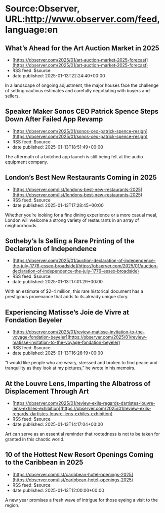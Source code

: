 # Source:Observer, URL:http://www.observer.com/feed, language:en

## What’s Ahead for the Art Auction Market in 2025
 - [https://observer.com/2025/01/art-auction-market-2025-forecast](https://observer.com/2025/01/art-auction-market-2025-forecast)
 - RSS feed: $source
 - date published: 2025-01-13T22:24:40+00:00

In a landscape of ongoing adjustment, the major houses face the challenge of setting cautious estimates and carefully negotiating with buyers and sellers.

## Speaker Maker Sonos CEO Patrick Spence Steps Down After Failed App Revamp
 - [https://observer.com/2025/01/sonos-ceo-patrick-spence-resign](https://observer.com/2025/01/sonos-ceo-patrick-spence-resign)
 - RSS feed: $source
 - date published: 2025-01-13T18:51:49+00:00

The aftermath of a botched app launch is still being felt at the audio equipment company.

## London’s Best New Restaurants Coming in 2025
 - [https://observer.com/list/londons-best-new-restaurants-2025](https://observer.com/list/londons-best-new-restaurants-2025)
 - RSS feed: $source
 - date published: 2025-01-13T17:28:45+00:00

Whether you’re looking for a fine dining experience or a more casual meal, London will welcome a strong variety of restaurants in an array of neighborhoods.

## Sotheby’s Is Selling a Rare Printing of the Declaration of Independence
 - [https://observer.com/2025/01/auction-declaration-of-independence-the-july-1776-essex-broadside](https://observer.com/2025/01/auction-declaration-of-independence-the-july-1776-essex-broadside)
 - RSS feed: $source
 - date published: 2025-01-13T17:01:29+00:00

With an estimate of $2-4 million, this rare historical document has a prestigious provenance that adds to its already unique story.

## Experiencing Matisse’s Joie de Vivre at Fondation Beyeler
 - [https://observer.com/2025/01/review-matisse-invitation-to-the-voyage-fondation-beyeler](https://observer.com/2025/01/review-matisse-invitation-to-the-voyage-fondation-beyeler)
 - RSS feed: $source
 - date published: 2025-01-13T16:26:19+00:00

“I would like people who are weary, stressed and broken to find peace and tranquility as they look at my pictures,” he wrote in his memoirs.

## At the Louvre Lens, Imparting the Albatross of Displacement Through Art
 - [https://observer.com/2025/01/review-exils-regards-dartistes-louvre-lens-exhiles-exhibition](https://observer.com/2025/01/review-exils-regards-dartistes-louvre-lens-exhiles-exhibition)
 - RSS feed: $source
 - date published: 2025-01-13T14:17:04+00:00

Art can serve as an essential reminder that rootedness is not to be taken for granted in this chaotic world.

## 10 of the Hottest New Resort Openings Coming to the Caribbean in 2025
 - [https://observer.com/list/caribbean-hotel-openings-2025](https://observer.com/list/caribbean-hotel-openings-2025)
 - RSS feed: $source
 - date published: 2025-01-13T12:00:00+00:00

A new year promises a fresh wave of intrigue for those eyeing a visit to the region.

